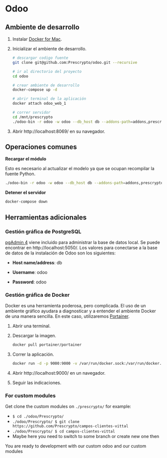 # Odoo

## Ambiente de desarrollo

1. Instalar [Docker for Mac][docker].

2. Inicializar el ambiente de desarrollo.

    ```sh
    # descargar codigo fuente
    git clone git@github.com:Prescrypto/odoo.git --recursive

    # ir al directorio del proyecto
    cd odoo

    # crear ambiente de desarrollo
    docker-compose up -d

    # abrir terminal de la aplicación
    docker attach odoo_web_1

    # correr servidor
    cd /mnt/prescrypto
    ./odoo-bin -r odoo -w odoo --db_host db --addons-path=addons,prescrypto -i campos_clientes_vittal
    ```

3. Abrir http://localhost:8069/ en su navegador.

## Operaciones comunes

**Recargar el módulo**

Esto es necesario al actualizar el modelo ya que se ocupan recompilar la fuente Python.

```sh
./odoo-bin -r odoo -w odoo --db_host db --addons-path=addons,prescrypto -u campos_clientes_vittal
```

**Detener el servidor**

```sh
docker-compose down
```

## Herramientas adicionales

### Gestión gráfica de PostgreSQL

[pgAdmin 4][pgadmin] viene incluido para administrar la base de datos local. Se puede encontrar en  http://localhost:5050/. Los valores para conectarse a la base de datos de la instalación de Odoo son los siguientes:

- **Host name/address**: db

- **Username**: odoo

- **Password**: odoo

### Gestión gráfica de Docker

Docker es una herramienta poderosa, pero complicada. El uso de un ambiente gráfico ayudara a diagnosticar y a entender el ambiente Docker de una manera sencilla. En este caso, utilizaremos [Portainer][portainer].

1. Abrir una terminal.

2. Descargar la imagen.

    ```sh
    docker pull portainer/portainer
    ```

3. Correr la aplicación.

    ```sh
    docker run -d -p 9000:9000 -v /var/run/docker.sock:/var/run/docker.sock portainer/portainer
    ```

4. Abrir http://localhost:9000/ en un navegador.

5. Seguir las indicaciones.

[docker]: https://docs.docker.com/docker-for-mac/install/#what-to-know-before-you-install
[portainer]: https://portainer.io/
[pgadmin]: https://www.pgadmin.org/


### For custom modules

Get clone the custom modules on `./prescrypto/` for example:
* `$ cd ./odoo/Prescrypto/`
* `./odoo/Prescrypto/ $ git clone https://github.com/Prescrypto/campos-clientes-vittal`
* `./odoo/Prescrypto/ $ cd campos-clientes-vittal`
* Maybe here you need to switch to some branch or create new one then

You are ready to development with our custom odoo and our custom modules
